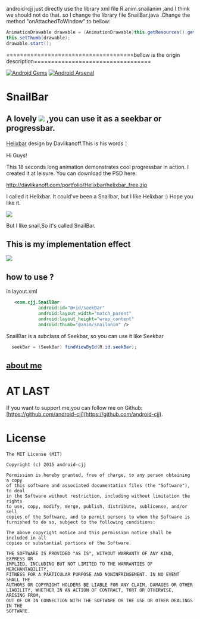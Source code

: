 android-cjj just directly use the library xml file R.anim.snailanim ,and I think we should not do that.
so I change the library file SnailBar.java .Change the method "onAttachedToWindow" to bellow:

```java
AnimationDrawable drawable = (AnimationDrawable)this.getResources().getDrawable(R.anim.snailanim); 
this.setThumb(drawable); 
drawable.start();
```

=====================================bellow is the origin description==================================

[![Android Gems](http://www.android-gems.com/badge/android-cjj/SnailBar.svg?branch=master)](http://www.android-gems.com/lib/android-cjj/SnailBar) [![Android Arsenal](https://img.shields.io/badge/Android%20Arsenal-SnailBar-brightgreen.svg?style=flat)](http://www.android-arsenal.com/details/1/2487)


SnailBar
====================================================
A lovely ![](http://www.apkbus.com/data/attachment/forum/201509/14/151713juzbb33ywz337ajr.png) ,you can use it as a seekbar or progressbar.
---------------------------------------------------------------------------------
[Helixbar](https://dribbble.com/shots/541530-Helixbar) design by Davlikanoff.This is his words：

Hi Guys! 

This 18 seconds long animation demonstrates cool progressbar in action. I created it at leisure. You can download the PSD here: 

http://davlikanoff.com/portfolio/Helixbar/helixbar_free.zip

I called it Helixbar. It could've been a Snailbar, but I like Helixbar :) 
Hope you like it.


![](http://www.apkbus.com/data/attachment/forum/201509/14/152642n3a5kvn36a6v3m3a.gif)

But I like snail,So it's called SnailBar.

This is my implementation effect
----------------------------------------------------------------

![](http://www.apkbus.com/data/attachment/forum/201509/14/151339qunvu66u2ruknr6n.gif)

how to use ?
-------------------------------------------------------
in layout.xml
```xml
   <com.cjj.SnailBar
            android:id="@+id/seekBar"
            android:layout_width="match_parent"
            android:layout_height="wrap_content"
            android:thumb="@anim/snailanim" />
```
SnailBar is a subclass of Seekbar, so you can use it like Seekbar
```java
  seekBar = (SeekBar) findViewById(R.id.seekBar);
  ```
  
[about me](http://android-cjj.github.io/)
------------------------------------

AT LAST
==============================================================
If you want to support me,you can follow me on Github:
[https://github.com/android-cjj](https://github.com/android-cjj).
  

License
=======

    The MIT License (MIT)

	Copyright (c) 2015 android-cjj

	Permission is hereby granted, free of charge, to any person obtaining a copy
	of this software and associated documentation files (the "Software"), to deal
	in the Software without restriction, including without limitation the rights
	to use, copy, modify, merge, publish, distribute, sublicense, and/or sell
	copies of the Software, and to permit persons to whom the Software is
	furnished to do so, subject to the following conditions:

	The above copyright notice and this permission notice shall be included in all
	copies or substantial portions of the Software.

	THE SOFTWARE IS PROVIDED "AS IS", WITHOUT WARRANTY OF ANY KIND, EXPRESS OR
	IMPLIED, INCLUDING BUT NOT LIMITED TO THE WARRANTIES OF MERCHANTABILITY,
	FITNESS FOR A PARTICULAR PURPOSE AND NONINFRINGEMENT. IN NO EVENT SHALL THE
	AUTHORS OR COPYRIGHT HOLDERS BE LIABLE FOR ANY CLAIM, DAMAGES OR OTHER
	LIABILITY, WHETHER IN AN ACTION OF CONTRACT, TORT OR OTHERWISE, ARISING FROM,
	OUT OF OR IN CONNECTION WITH THE SOFTWARE OR THE USE OR OTHER DEALINGS IN THE
	SOFTWARE.









